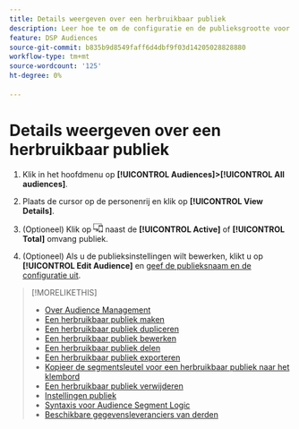 ```yaml
---
title: Details weergeven over een herbruikbaar publiek
description: Leer hoe te om de configuratie en de publieksgrootte voor een herbruikbaar publiek te bekijken.
feature: DSP Audiences
source-git-commit: b835b9d8549faff6d4dbf9f03d14205028828880
workflow-type: tm+mt
source-wordcount: '125'
ht-degree: 0%

---
```


# Details weergeven over een herbruikbaar publiek

1. Klik in het hoofdmenu op **[!UICONTROL Audiences]>[!UICONTROL All audiences]**.

1. Plaats de cursor op de personenrij en klik op **[!UICONTROL View Details]**.

1. (Optioneel) Klik op ![Apparaatindeling](/help/dsp/assets/device-breakdown.png) naast de **[!UICONTROL Active]** of **[!UICONTROL Total]** omvang publiek.

1. (Optioneel) Als u de publieksinstellingen wilt bewerken, klikt u op **[!UICONTROL Edit Audience]** en [geef de publieksnaam en de configuratie uit](reusable-audience-edit.md).

>[!MORELIKETHIS]
>
>* [Over Audience Management](audience-about.md)
>* [Een herbruikbaar publiek maken](reusable-audience-create.md)
>* [Een herbruikbaar publiek dupliceren](reusable-audience-duplicate.md)
>* [Een herbruikbaar publiek bewerken](reusable-audience-edit.md)
>* [Een herbruikbaar publiek delen](reusable-audience-share.md)
>* [Een herbruikbaar publiek exporteren](reusable-audience-export.md)
>* [Kopieer de segmentsleutel voor een herbruikbaar publiek naar het klembord](reusable-audience-clipboard.md)
>* [Een herbruikbaar publiek verwijderen](reusable-audience-delete.md)
>* [Instellingen publiek](audience-settings.md)
>* [Syntaxis voor Audience Segment Logic](audience-segment-logic-syntax.md)
>* [Beschikbare gegevensleveranciers van derden](third-party-data-providers.md)

